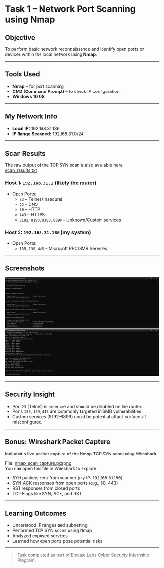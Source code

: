 # Task 1 – Network Port Scanning using Nmap

## Objective
To perform basic network reconnaissance and identify open ports on devices within the local network using **Nmap**.

---

## Tools Used
- **Nmap** – for port scanning
- **CMD (Command Prompt)** – to check IP configuration
- **Windows 10 OS**

---

##  My Network Info
- **Local IP:** 192.168.31.186
- **IP Range Scanned:** 192.168.31.0/24

---

## Scan Results

The raw output of the TCP SYN scan is also available here:  
 [scan_results.txt](./scan_results.txt)

### Host 1: `192.168.31.1` (likely the router)
- Open Ports:
  - `23` – Telnet (Insecure)
  - `53` – DNS
  - `80` – HTTP
  - `443` – HTTPS
  - `8192`, `8193`, `8383`, `8899` – Unknown/Custom services

### Host 2: `192.168.31.186` (my system)
- Open Ports:
  - `135`, `139`, `445` – Microsoft RPC/SMB Services

---

## Screenshots
![IP Configuration](./screenshots/ipconfig.png) 
![Nmap Scan](./screenshots/nmap_scan.png)

---

##  Security Insight
- Port `23` (Telnet) is insecure and should be disabled on the router.
- Ports `135`, `139`, `445` are commonly targeted in SMB vulnerabilities.
- Custom services (8192–8899) could be potential attack surfaces if misconfigured.

---

## Bonus: Wireshark Packet Capture

Included a live packet capture of the Nmap TCP SYN scan using Wireshark.

File: [nmap_scan_capture.pcapng](./captures/nmap_scan_capture.pcapng)  
You can open this file in Wireshark to explore:

- SYN packets sent from scanner (my IP: 192.168.31.186)
- SYN-ACK responses from open ports (e.g., 80, 443)
- RST responses from closed ports
- TCP Flags like SYN, ACK, and RST

---

## Learning Outcomes
- Understood IP ranges and subnetting
- Performed TCP SYN scans using Nmap
- Analyzed exposed services
- Learned how open ports pose potential risks

---

> Task completed as part of Elevate Labs Cyber Security Internship Program.
